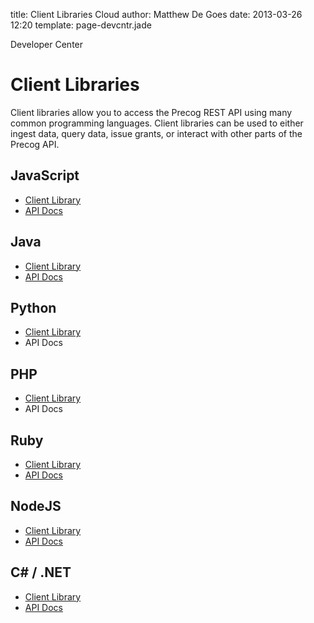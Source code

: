 title: Client Libraries
Cloud author: Matthew De Goes 
date: 2013-03-26 12:20 
template: page-devcntr.jade

Developer Center

# Client Libraries

Client libraries allow you to access the Precog REST API using many common programming languages. Client libraries can be used to either ingest data, query data, issue grants, or interact with other parts of the Precog API.

## JavaScript

  * [Client Library](https://github.com/precog/precog_js_client)
  * [API Docs](https://web4.precog.com/apidocs/js/)

## Java

  * [Client Library](https://github.com/precog/precog_java_client)
  * [API Docs](http://www.precog.com/apidocs/java/)

## Python

  * [Client Library](https://github.com/precog/precog_python_client)
  * API Docs

## PHP

  * [Client Library](https://github.com/precog/precog_php_client)
  * API Docs

## Ruby

  * [Client Library](https://github.com/precog/precog_ruby_client)
  * [API Docs](https://web4.precog.com/apidocs/ruby/)

## NodeJS

  * [Client Library](https://github.com/precog/precog_js_client)
  * [API Docs](https://web4.precog.com/apidocs/js/)

## C# / .NET

  * [Client Library](https://github.com/precog/precog_dotnet_client)
  * [API Docs](https://web4.precog.com/apidocs/dotnet/)
